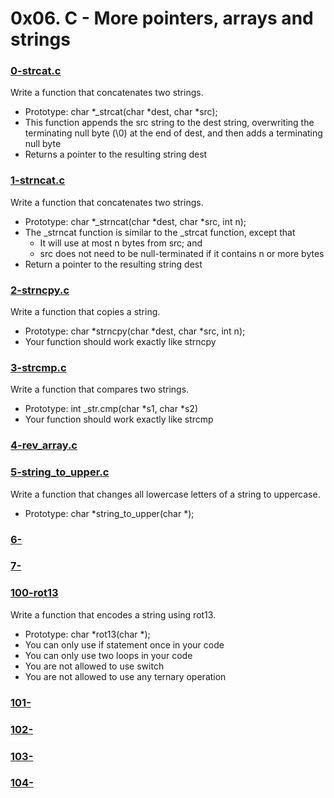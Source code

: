 # 0x06. C - More pointers, arrays and strings

### [0-strcat.c](https://github.com/MrGiddy/alx-low_level_programming/blob/main/0x06-pointers_arrays_strings/0-strcat.c)
Write a function that concatenates two strings.
* Prototype: char \*\_strcat(char \*dest, char \*src);
* This function appends the src string to the dest string, overwriting the terminating null byte (\0) at the end of dest, and then adds a terminating null byte
* Returns a pointer to the resulting string dest

### [1-strncat.c](https://github.com/MrGiddy/alx-low_level_programming/blob/main/0x06-pointers_arrays_strings/1-strncat.c)
Write a function that concatenates two strings.
* Prototype: char \*\_strncat(char \*dest, char \*src, int n);
* The \_strncat function is similar to the \_strcat function, except that
    * It will use at most n bytes from src; and
    * src does not need to be null-terminated if it contains n or more bytes
* Return a pointer to the resulting string dest

### [2-strncpy.c](https://github.com/MrGiddy/alx-low_level_programming/blob/main/0x06-pointers_arrays_strings/2-strncpy.c)
Write a function that copies a string.
* Prototype: char \*strncpy(char \*dest, char \*src, int n);
* Your function should work exactly like strncpy

### [3-strcmp.c](https://github.com/MrGiddy/alx-low_level_programming/blob/main/0x06-pointers_arrays_strings/3-strcmp.c)
Write a function that compares two strings.
* Prototype: int \_str.cmp(char \*s1, char \*s2)
* Your function should work exactly like strcmp

### [4-rev_array.c]()

### [5-string_to_upper.c](https://github.com/MrGiddy/alx-low_level_programming/blob/main/0x06-pointers_arrays_strings/5-string_toupper.c)
Write a function that changes all lowercase letters of a string to uppercase.
* Prototype: char \*string_to_upper(char \*);

### [6-]()

### [7-]()

### [100-rot13](https://github.com/MrGiddy/alx-low_level_programming/blob/main/0x06-pointers_arrays_strings/100-rot13.c)
Write a function that encodes a string using rot13.
* Prototype: char \*rot13(char \*);
* You can only use if statement once in your code
* You can only use two loops in your code
* You are not allowed to use switch
* You are not allowed to use any ternary operation

### [101-]()

### [102-]()

### [103-]()

### [104-]()
